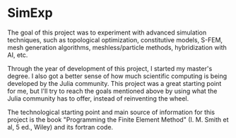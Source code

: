 # SimExp
The goal of this project was to experiment with advanced simulation techniques, such as topological optimization, constitutive models, S-FEM, mesh generation algorithms, meshless/particle methods, hybridization with AI, etc.

Through the year of development of this project, I started my master's degree. I also got a better sense of how much scientific computing is being developed by the Julia community. This project was a great starting point for me, but I'll try to reach the goals mentioned above by using what the Julia community has to offer, instead of reinventing the wheel.

The technological starting point and main source of information for this project is the book "Programming the Finite Element Method" (I. M. Smith et al, 5 ed., Wiley) and its fortran code.
